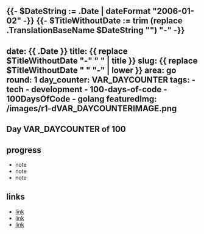 {{- $DateString := .Date | dateFormat "2006-01-02" -}}
{{- $TitleWithoutDate := trim (replace .TranslationBaseName $DateString "") "-" -}}
---
date: {{ .Date }}
title: {{ replace $TitleWithoutDate "-" " " | title }}
slug: {{ replace $TitleWithoutDate " " "-" | lower }}
area: go
round: 1
day_counter: VAR_DAYCOUNTER
tags:
    - tech
    - development
    - 100-days-of-code
    - 100DaysOfCode
    - golang
featuredImg: /images/r1-dVAR_DAYCOUNTERIMAGE.png
---

## Day VAR_DAYCOUNTER of 100

## progress

- note
- note
- note

## links

- [link](github.com)
- [link](github.com)
- [link](github.com)
